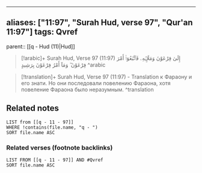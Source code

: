 
---
aliases: ["11:97", "Surah Hud, verse 97", "Qur'an 11:97"]
tags: Qvref
---

parent:: [[q - Hud (11)|Hud]]

> [!arabic]+ Surah Hud, Verse 97 (11:97)
> <span class="quran-arabic">إِلَىٰ فِرْعَوْنَ وَمَلَإِي۟هِۦ فَٱتَّبَعُوٓا۟ أَمْرَ فِرْعَوْنَ ۖ وَمَآ أَمْرُ فِرْعَوْنَ بِرَشِيدٍ</span>
^arabic

> [!translation]+ Surah Hud, Verse 97 (11:97) - Translation
> к Фараону и его знати. Но они последовали повелению Фараона, хотя повеление Фараона было неразумным.
^translation



## Related notes
```dataview
LIST from [[q - 11 - 97]]
WHERE !contains(file.name, "q - ")
SORT file.name ASC
```

### Related verses (footnote backlinks)
```dataview
LIST FROM [[q - 11 - 97]] AND #Qvref
SORT file.name ASC
```

